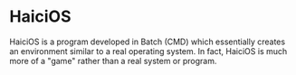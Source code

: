 # HaiciOS
HaiciOS is a program developed in Batch (CMD) which essentially creates an environment similar to a real operating system. In fact, HaiciOS is much more of a "game" rather than a real system or program.
